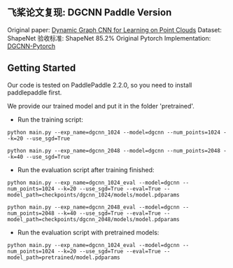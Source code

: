 ## 飞桨论文复现: DGCNN Paddle Version

Original paper: [Dynamic Graph CNN for Learning on Point Clouds](https://arxiv.org/abs/1801.07829)
Dataset: ShapeNet
验收标准: ShapeNet 85.2%
Original Pytorch Implementation: [DGCNN-Pytorch](https://github.com/WangYueFt/dgcnn/tree/master/pytorch)

## Getting Started

Our code is tested on PaddlePaddle 2.2.0, so you need to install paddlepaddle first.

We provide our trained model and put it in the folder 'pretrained'.

* Run the training script:

```1024 points
python main.py --exp_name=dgcnn_1024 --model=dgcnn --num_points=1024 --k=20 --use_sgd=True
```

```2048 points
python main.py --exp_name=dgcnn_2048 --model=dgcnn --num_points=2048 --k=40 --use_sgd=True
```

* Run the evaluation script after training finished:

```1024 points
python main.py --exp_name=dgcnn_1024_eval --model=dgcnn --num_points=1024 --k=20 --use_sgd=True --eval=True --model_path=checkpoints/dgcnn_1024/models/model.pdparams
```

```2048 points
python main.py --exp_name=dgcnn_2048_eval --model=dgcnn --num_points=2048 --k=40 --use_sgd=True --eval=True --model_path=checkpoints/dgcnn_2048/models/model.pdparams
```

* Run the evaluation script with pretrained models:

```1024 points
python main.py --exp_name=dgcnn_1024_eval --model=dgcnn --num_points=1024 --k=20 --use_sgd=True --eval=True --model_path=pretrained/model.pdparams
```
